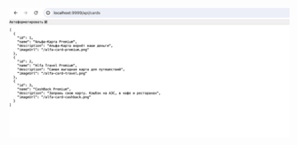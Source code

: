 ![Снимок экрана 2024-06-02 в 14.59.47.png](%D0%A1%D0%BD%D0%B8%D0%BC%D0%BE%D0%BA%20%D1%8D%D0%BA%D1%80%D0%B0%D0%BD%D0%B0%202024-06-02%20%D0%B2%2014.59.47.png)